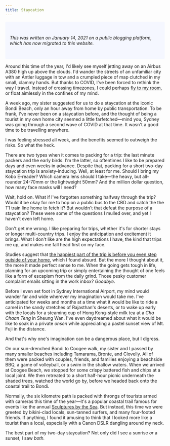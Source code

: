 ```yaml
---
title: Staycation
---
```


<p style="padding: 3em 1em; background: #f5f7ff; border-radius: 4px;"><i>This was written on January 14, 2021 on a public blogging platform, which has now migrated to this website.</i></p>

Around this time of the year, I'd likely see myself jetting away on an Airbus A380 high up above the clouds. I'd wander the streets of an unfamiliar city with an Antler luggage in tow and a crumpled piece of map clutched in my small, clammy hands. But thanks to COVID, I've been forced to rethink the way I travel. Instead of crossing timezones, I could perhaps [fly to my room](https://www.rollingstone.com/music/music-features/bts-fly-to-my-room-song-you-need-to-know-1093419/), or float aimlessly in the confines of my mind. 

A week ago, my sister suggested for us to do a staycation at the iconic Bondi Beach, only an hour away from home by public transportation. To be frank, I've never been on a staycation before, and the thought of being a tourist in my own home city seemed a little farfetched—mind you, Sydney was going through a second wave of COVID at that time. It wasn't a good time to be travelling anywhere.

I was feeling stressed all week, and the benefits seemed to outweigh the risks. So what the heck.

There are two types when it comes to packing for a trip: the last minute packers and the early birds. I'm the latter, so oftentimes I like to be prepared days and even weeks in advance. Despite that, packing for a short two-day staycation trip is anxiety-inducing. Well, at least for me. Should I bring my Kobo E-reader? Which camera lens should I take—the heavy, but all-rounder 24-70mm or the lightweight 50mm? And the million dollar question, how many face masks will I need?

Wait, hold on. What if I've forgotten something halfway through the trip? Would it be okay for me to hop on a public bus to the CBD and catch the the T1 train line home to fetch it? But wouldn't that defeat the purpose of a staycation? These were some of the questions I mulled over, and yet I haven't even left home.

Don't get me wrong. I like preparing for trips, whether it's for shorter stays or longer multi-country trips. I enjoy the anticipation and excitement it brings. What I don't like are the high expectations I have, the kind that trips me up, and makes me fall head first on my face.

Studies suggest that [the happiest part of the trip is before you even step outside of your home](https://www.huffpost.com/entry/how-to-make-the-most-of-vacation_n_5755b42ae4b0eb20fa0e906d), which I found absurd. But the more I thought about it, the more it made perfect sense to me. When the going gets tough in life, planning for an upcoming trip or simply entertaining the thought of one feels like a form of escapism from the daily grind. Those pesky customer complaint emails sitting in the work inbox? _Goodbye_.

Before I even set foot in Sydney International Airport, my mind would wander far and wide wherever my imagination would take me. I've anticipated for weeks and months at a time what it would be like to ride a camel in the sandy stretches of Rajasthan's deserts, or to wake up early with the locals for a steaming cup of Hong Kong-style milk tea at a _Cha Chaan Teng_ in Sheung Wan. I've even daydreamed about what it would be like to soak in a private _onsen_ while appreciating a pastel sunset view of Mt. Fuji in the distance. 

And that's why one's imagination can be a dangerous place, but I digress.

On our sun-drenched Bondi to Coogee walk, my sister and I passed by many smaller beaches including Tamarama, Bronte, and Clovelly. All of them were packed with couples, friends, and families enjoying a beachside BBQ, a game of volleyball, or a swim in the shallow waters. When we arrived at Coogee Beach, we stopped for some crispy battered fish and chips at a local joint. We then retreated to a short half-hour picnic underneath the shaded trees, watched the world go by, before we headed back onto the coastal trail to Bondi.

Normally, the six kilometre path is packed with throngs of tourists armed with cameras this time of the year—it's a popular coastal trail famous for events like the annual [Sculptures by the Sea](https://sculpturebythesea.com/). But instead, this time we were greeted by bikini-clad locals, sun-tanned surfers, and many four-footed friends. If anything, I found it amusing to think that I looked more like a tourist than a local, especially with a Canon DSLR dangling around my neck.

The best part of my two-day staycation? Not only did I see a sunrise _or_ a sunset, I saw _both._